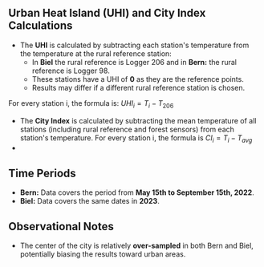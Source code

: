 ## Urban Heat Island (UHI) and City Index Calculations

- The **UHI** is calculated by subtracting each station's temperature from the temperature at the rural reference station:
  - In **Biel** the rural reference is  Logger 206 and in **Bern:** the rural reference is Logger 98.
  - These stations have a UHI of **0** as they are the reference points.
  - Results may differ if a different rural reference station is chosen.

For every station i, the formula is: $UHI_i = T_i - T_{206}$

- The **City Index** is calculated by subtracting the mean temperature of all stations (including rural reference and forest sensors) from each station's temperature.
For every station i, the formula is $CI_i = T_i - T_{avg}$
- 
## Time Periods
- **Bern:** Data covers the period from **May 15th to September 15th, 2022**.
- **Biel:** Data covers the same dates in **2023**.

## Observational Notes
- The center of the city is relatively **over-sampled** in both Bern and Biel, potentially biasing the results toward urban areas.